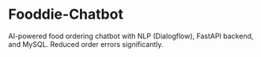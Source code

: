 # Fooddie-Chatbot
AI-powered food ordering chatbot with NLP (Dialogflow), FastAPI backend, and MySQL. Reduced order errors significantly.
